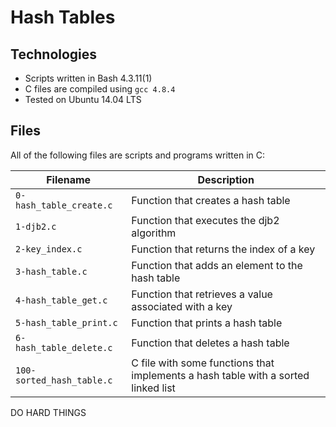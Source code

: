 # Hash Tables

## Technologies

- Scripts written in Bash 4.3.11(1)
- C files are compiled using `gcc 4.8.4`
- Tested on Ubuntu 14.04 LTS

## Files

All of the following files are scripts and programs written in C:

| Filename                  | Description                                                                       |
| ------------------------- | --------------------------------------------------------------------------------- |
| `0-hash_table_create.c`   | Function that creates a hash table                                                |
| `1-djb2.c`                | Function that executes the djb2 algorithm                                         |
| `2-key_index.c`           | Function that returns the index of a key                                          |
| `3-hash_table.c`          | Function that adds an element to the hash table                                   |
| `4-hash_table_get.c`      | Function that retrieves a value associated with a key                             |
| `5-hash_table_print.c`    | Function that prints a hash table                                                 |
| `6-hash_table_delete.c`   | Function that deletes a hash table                                                |
| `100-sorted_hash_table.c` | C file with some functions that implements a hash table with a sorted linked list |

DO HARD THINGS
